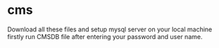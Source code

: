 # cms
Download all these files and setup mysql server on your local machine
firstly run CMSDB file after entering your password and user name.
